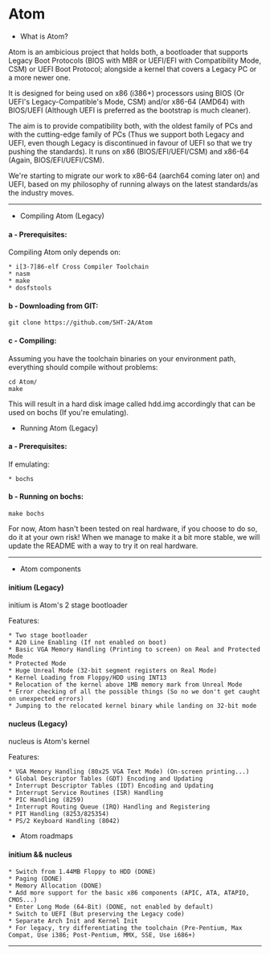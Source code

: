 # Atom

- What is Atom?

Atom is an ambicious project that holds both, a bootloader that supports Legacy Boot Protocols (BIOS with MBR or UEFI/EFI with Compatibility Mode, CSM) or
UEFI Boot Protocol; alongside a kernel that covers a Legacy PC or a more newer one.

It is designed for being used on x86 (i386+) processors using BIOS (Or UEFI's Legacy-Compatible's Mode, CSM) and/or x86-64 (AMD64) with BIOS/UEFI (Although UEFI is preferred as the bootstrap is much cleaner).

The aim is to provide compatibility both, with the oldest family of PCs and with the cutting-edge family of PCs (Thus we support both Legacy and UEFI, even though Legacy is discontinued in favour of UEFI so that we try pushing the standards).
It runs on x86 (BIOS/EFI/UEFI/CSM) and x86-64 (Again, BIOS/EFI/UEFI/CSM).

We're starting to migrate our work to x86-64 (aarch64 coming later on) and UEFI, based on my philosophy of running always on the latest standards/as the industry moves.

-----------------

- Compiling Atom (Legacy)

#### a - Prerequisites:
Compiling Atom only depends on:

	* i[3-7]86-elf Cross Compiler Toolchain
	* nasm
	* make
	* dosfstools

#### b - Downloading from GIT:

	git clone https://github.com/5HT-2A/Atom

#### c - Compiling:
Assuming you have the toolchain binaries on your environment path, everything should compile without problems:

	cd Atom/
	make

This will result in a hard disk image called hdd.img accordingly that can be used on bochs (If you're emulating).

- Running Atom (Legacy)

#### a - Prerequisites:

If emulating:

	* bochs

#### b - Running on bochs:

	make bochs

For now, Atom hasn't been tested on real hardware, if you choose to do so, do it at your own risk!
When we manage to make it a bit more stable, we will update the README with a way to try it on real hardware.

-----------------

- Atom components

#### initium (Legacy)

initium is Atom's 2 stage bootloader

Features:

	* Two stage bootloader
	* A20 Line Enabling (If not enabled on boot)
	* Basic VGA Memory Handling (Printing to screen) on Real and Protected Mode
	* Protected Mode
	* Huge Unreal Mode (32-bit segment registers on Real Mode)
	* Kernel Loading from Floppy/HDD using INT13
	* Relocation of the kernel above 1MB memory mark from Unreal Mode
	* Error checking of all the possible things (So no we don't get caught on unexpected errors)
	* Jumping to the relocated kernel binary while landing on 32-bit mode
	
#### nucleus (Legacy)

nucleus is Atom's kernel

Features:
	
	* VGA Memory Handling (80x25 VGA Text Mode) (On-screen printing...)
	* Global Descriptor Tables (GDT) Encoding and Updating
	* Interrupt Descriptor Tables (IDT) Encoding and Updating
	* Interrupt Service Routines (ISR) Handling
	* PIC Handling (8259)
	* Interrupt Routing Queue (IRQ) Handling and Registering
	* PIT Handling (8253/825354)
	* PS/2 Keyboard Handling (8042)

- Atom roadmaps

#### initium && nucleus

	* Switch from 1.44MB Floppy to HDD (DONE)
	* Paging (DONE)
	* Memory Allocation (DONE)
	* Add more support for the basic x86 components (APIC, ATA, ATAPIO, CMOS...)
	* Enter Long Mode (64-Bit) (DONE, not enabled by default)
	* Switch to UEFI (But preserving the Legacy code)
	* Separate Arch Init and Kernel Init
	* For legacy, try differentiating the toolchain (Pre-Pentium, Max Compat, Use i386; Post-Pentium, MMX, SSE, Use i686+)
-----------------
